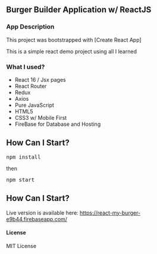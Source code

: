 ## Burger Builder Application w/ ReactJS

### App Description

This project was bootstrapped with [Create React App]

This is a simple react demo project using all I learned

### What I used?

- React 16 / Jsx pages
- React Router
- Redux
- Axios
- Pure JavaScript
- HTML5
- CSS3 w/ Mobile First
- FireBase for Database and Hosting

## How Can I Start?

<pre>npm install</pre>
then
<pre>npm start</pre>

## How Can I Start?

Live version is available here: 
https://react-my-burger-e9b44.firebaseapp.com/

#### License

MIT License